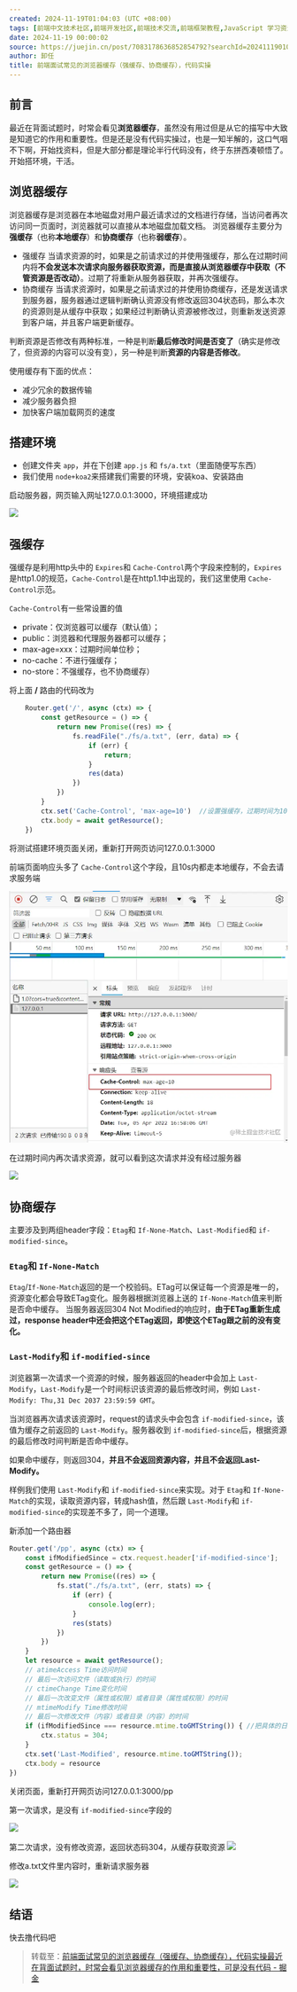 ```yaml
---
created: 2024-11-19T01:04:03 (UTC +08:00)
tags: [前端中文技术社区,前端开发社区,前端技术交流,前端框架教程,JavaScript 学习资源,CSS 技巧与最佳实践,HTML5 最新动态,前端工程师职业发展,开源前端项目,前端技术趋势,]
date: 2024-11-19 00:00:02
source: https://juejin.cn/post/7083178636852854792?searchId=20241119010341521D1EE1DCBB909ADB5B
author: 卸任
title: 前端面试常见的浏览器缓存（强缓存、协商缓存），代码实操
---
```

## 前言

最近在背面试题时，时常会看见**浏览器缓存**，虽然没有用过但是从它的描写中大致是知道它的作用和重要性。但是还是没有代码实操过，也是一知半解的，这口气咽不下啊，开始找资料，但是大部分都是理论半行代码没有，终于东拼西凑顿悟了。开始搭环境，干活。

## 浏览器缓存

浏览器缓存是浏览器在本地磁盘对用户最近请求过的文档进行存储，当访问者再次访问同一页面时，浏览器就可以直接从本地磁盘加载文档。 浏览器缓存主要分为**强缓存**（也称**本地缓存**）和**协商缓存**（也称**弱缓存**）。

- 强缓存 当请求资源的时，如果是之前请求过的并使用强缓存，那么在过期时间内将**不会发送本次请求向服务器获取资源，而是直接从浏览器缓存中获取（不管资源是否改动）**。过期了将重新从服务器获取，并再次强缓存。
- 协商缓存 当请求资源时，如果是之前请求过的并使用协商缓存，还是发送请求到服务器，服务器通过逻辑判断确认资源没有修改返回304状态码，那么本次的资源则是从缓存中获取；如果经过判断确认资源被修改过，则重新发送资源到客户端，并且客户端更新缓存。

判断资源是否修改有两种标准，一种是判断**最后修改时间是否变了**（确实是修改了，但资源的内容可以没有变），另一种是判断**资源的内容是否修改**。

使用缓存有下面的优点：

- 减少冗余的数据传输
- 减少服务器负担
- 加快客户端加载网页的速度

## 搭建环境

- 创建文件夹 `app`，并在下创建 `app.js` 和 `fs/a.txt`（里面随便写东西）
- 我们使用 `node+koa2`来搭建我们需要的环境，安装koa、安装路由

启动服务器，网页输入网址127.0.0.1:3000，环境搭建成功

  ![](https://s2.loli.net/2024/11/19/IXkjLPxC2o6uEpD.webp)

## 强缓存

强缓存是利用http头中的 `Expires`和 `Cache-Control`两个字段来控制的，`Expires`是http1.0的规范，`Cache-Control`是在http1.1中出现的，我们这里使用 `Cache-Control`示范。

`Cache-Control`有一些常设置的值

- private：仅浏览器可以缓存（默认值）；
- public：浏览器和代理服务器都可以缓存；
- max-age=xxx：过期时间单位秒；
- no-cache：不进行强缓存；
- no-store：不强缓存，也不协商缓存）

将上面 **/** 路由的代码改为

```js
    Router.get('/', async (ctx) => {
        const getResource = () => {
            return new Promise((res) => {
                fs.readFile("./fs/a.txt", (err, data) => {
                    if (err) {
                        return;
                    }
                    res(data)
                })
            })
        }
        ctx.set('Cache-Control', 'max-age=10')  //设置强缓存，过期时间为10秒
        ctx.body = await getResource();
    })
```

将测试搭建环境页面关闭，重新打开网页访问127.0.0.1:3000

前端页面响应头多了 `Cache-Control`这个字段，且10s内都走本地缓存，不会去请求服务端

![69e528b73d954eae9e474c38dc4a4bf6~tplv-k3u1fbpfcp-zoom-in-crop-mark1512000](https://raw.githubusercontent.com/abining/picgo_imgs/main/images/69e528b73d954eae9e474c38dc4a4bf6%7Etplv-k3u1fbpfcp-zoom-in-crop-mark1512000.webp)

 在过期时间内再次请求资源，就可以看到这次请求并没有经过服务器

  ![](https://s2.loli.net/2024/11/19/QsOin7kK6p1ySIg.webp)

## 协商缓存

主要涉及到两组header字段：`Etag`和 `If-None-Match`、`Last-Modified`和 `if-modified-since`。

### `Etag`和 `If-None-Match`

`Etag`/`If-None-Match`返回的是一个校验码。ETag可以保证每一个资源是唯一的，资源变化都会导致ETag变化。服务器根据浏览器上送的 `If-None-Match`值来判断是否命中缓存。 当服务器返回304 Not Modified的响应时，**由于ETag重新生成过，response header中还会把这个ETag返回，即使这个ETag跟之前的没有变化。**

### `Last-Modify`和 `if-modified-since`

浏览器第一次请求一个资源的时候，服务器返回的header中会加上 `Last-Modify`，`Last-Modify`是一个时间标识该资源的最后修改时间，例如 `Last-Modify: Thu,31 Dec 2037 23:59:59 GMT`。

当浏览器再次请求该资源时，request的请求头中会包含 `if-modified-since`，该值为缓存之前返回的 `Last-Modify`。服务器收到 `if-modified-since`后，根据资源的最后修改时间判断是否命中缓存。

如果命中缓存，则返回304，**并且不会返回资源内容，并且不会返回Last-Modify。**

样例我们使用 `Last-Modify`和 `if-modified-since`来实现。对于 `Etag`和 `If-None-Match`的实现，读取资源内容，转成hash值，然后跟 `Last-Modify`和 `if-modified-since`的实现差不多了，同一个道理。

新添加一个路由器

```js
Router.get('/pp', async (ctx) => {
    const ifModifiedSince = ctx.request.header['if-modified-since'];
    const getResource = () => {
        return new Promise((res) => {
            fs.stat("./fs/a.txt", (err, stats) => {
                if (err) {
                    console.log(err);
                }
                res(stats)
            })
        })
    }
    let resource = await getResource();
    // atimeAccess Time访问时间
    // 最后一次访问文件（读取或执行）的时间
    // ctimeChange Time变化时间
    // 最后一次改变文件（属性或权限）或者目录（属性或权限）的时间
    // mtimeModify Time修改时间
    // 最后一次修改文件（内容）或者目录（内容）的时间
    if (ifModifiedSince === resource.mtime.toGMTString()) { //把具体的日期转换为（根据 GMT）字符串
        ctx.status = 304;
    }
    ctx.set('Last-Modified', resource.mtime.toGMTString());
    ctx.body = resource
})
```

关闭页面，重新打开网页访问127.0.0.1:3000/pp

第一次请求，是没有 `if-modified-since`字段的

  ![](https://s2.loli.net/2024/11/19/aPXq7DQZd95v3Gn.webp)

第二次请求，没有修改资源，返回状态码304，从缓存获取资源
  ![](https://s2.loli.net/2024/11/19/txRKoT72Z6SdnN8.webp)

修改a.txt文件里内容时，重新请求服务器

  ![](https://s2.loli.net/2024/11/19/HIK5f97ilByJ6ko.webp)

## 结语

快去撸代码吧

> 转载至：[前端面试常见的浏览器缓存（强缓存、协商缓存），代码实操最近在背面试题时，时常会看见浏览器缓存的作用和重要性，可是没有代码 - 掘金](https://juejin.cn/post/7083178636852854792?searchId=20241119010341521D1EE1DCBB909ADB5B)
